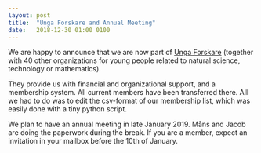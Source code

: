 ```yaml
---
layout: post
title:  "Unga Forskare and Annual Meeting"
date:   2018-12-30 01:00 0100
---
```


We are happy to announce that we are now part of [Unga Forskare](https://ungaforskare.se/) (together with 40 other organizations for young people related to natural science, technology or mathematics).

They provide us with financial and organizational support, and a membership system. All current members have been transferred there. All we had to do was to edit the csv-format of our membership list, which was easily done with a tiny python script.

We plan to have an annual meeting in late January 2019. Måns and Jacob are doing the paperwork during the break. If you are a member, expect an invitation in your mailbox before the 10th of January.
